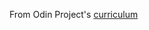 From Odin Project's [curriculum](http://www.theodinproject.com/courses/web-development-101/lessons/html-css)
